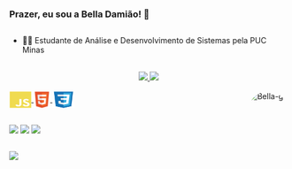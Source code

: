 ### Prazer, eu sou a Bella Damião! 💙
##

- 🧑‍🎓 Estudante de Análise e Desenvolvimento de Sistemas pela PUC Minas

<br>

<div align="center">
  <a href="https://github.com/rafaballerini">
  <img height="160em" src="https://github-readme-stats.vercel.app/api?username=belladamiao&show_icons=true&theme=radical&include_all_commits=true&count_private=true"/>
  <img height="160em" src="https://github-readme-stats.vercel.app/api/top-langs/?username=belladamiao&layout=compact&langs_count=7&theme=radical"/>
</div>

 <br>

<img align="center" alt="Bella-JS" height="30" width="40" src="https://raw.githubusercontent.com/devicons/devicon/master/icons/javascript/javascript-plain.svg">
<img align="center" alt="Bella-HTML" hight="30" width="30" src="https://raw.githubusercontent.com/devicons/devicon/master/icons/html5/html5-original.svg">
<img align="center" alt="Bella-CSS" height="30" width="40" src="https://raw.githubusercontent.com/devicons/devicon/master/icons/css3/css3-original.svg">
 <img align="right" alt= "Bella-gif" height="150" style="border-radius:50px;" src="https://cdn.discordapp.com/attachments/882827119799967745/954230848826249256/picasion.com_392b7466174f129d5f6d33c52fff34dd.gif">
     
##

<div> 
  <a href="https://www.linkedin.com/in/isabella-damiao/" target="_blank"><img src="https://img.shields.io/badge/-LinkedIn-%230077B5?style=for-the-badge&logo=linkedin&logoColor=white" target="_blank"></a> 
  <a href = "mailto:belladamiao2@gmail.com"><img src="https://img.shields.io/badge/-Gmail-%23333?style=for-the-badge&logo=gmail&logoColor=white" target="_blank"></a>
  <a href="https://www.instagram.com/belladamiao_/?hl=en" target="_blank"><img src="https://img.shields.io/badge/-Instagram-%23E4405F?style=for-the-badge&logo=instagram&logoColor=white" target="_blank"></a>

</div>

##

![](https://komarev.com/ghpvc/?username=leticiadasilva&color=e4405f&style=plastic)


